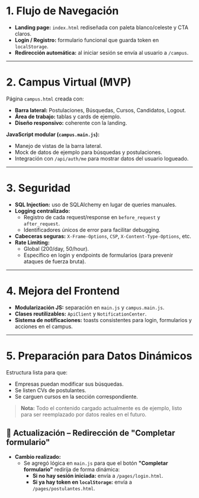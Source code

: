 # 1. Flujo de Navegación

- **Landing page:** `index.html` rediseñada con paleta blanco/celeste y CTA claros.  
- **Login / Registro:** formulario funcional que guarda token en `localStorage`.  
- **Redirección automática:** al iniciar sesión se envía al usuario a `/campus`.  

---

# 2. Campus Virtual (MVP)

Página `campus.html` creada con:

- **Barra lateral:** Postulaciones, Búsquedas, Cursos, Candidatos, Logout.  
- **Área de trabajo:** tablas y cards de ejemplo.  
- **Diseño responsivo:** coherente con la landing.  

**JavaScript modular (`campus.main.js`):**

- Manejo de vistas de la barra lateral.  
- Mock de datos de ejemplo para búsquedas y postulaciones.  
- Integración con `/api/auth/me` para mostrar datos del usuario logueado.  

---

# 3. Seguridad

- **SQL Injection:** uso de SQLAlchemy en lugar de queries manuales.  
- **Logging centralizado:**  
  - Registro de cada request/response en `before_request` y `after_request`.  
  - Identificadores únicos de error para facilitar debugging.  
- **Cabeceras seguras:** `X-Frame-Options`, `CSP`, `X-Content-Type-Options`, etc.  
- **Rate Limiting:**  
  - Global (200/day, 50/hour).  
  - Específico en login y endpoints de formularios (para prevenir ataques de fuerza bruta).  

---

# 4. Mejora del Frontend

- **Modularización JS:** separación en `main.js` y `campus.main.js`.  
- **Clases reutilizables:** `ApiClient` y `NotificationCenter`.  
- **Sistema de notificaciones:** toasts consistentes para login, formularios y acciones en el campus.  

---

# 5. Preparación para Datos Dinámicos

Estructura lista para que:

- Empresas puedan modificar sus búsquedas.  
- Se listen CVs de postulantes.  
- Se carguen cursos en la sección correspondiente.  

> **Nota:** Todo el contenido cargado actualmente es de ejemplo, listo para ser reemplazado por datos reales en el futuro.


## 🔄 Actualización – Redirección de "Completar formulario"
 
- **Cambio realizado:**  
  - Se agregó lógica en `main.js` para que el botón **"Completar formulario"** redirija de forma dinámica:  
    - **Si no hay sesión iniciada:** envía a `/pages/login.html`.  
    - **Si ya hay token en `localStorage`:** envía a `/pages/postulantes.html`.  



